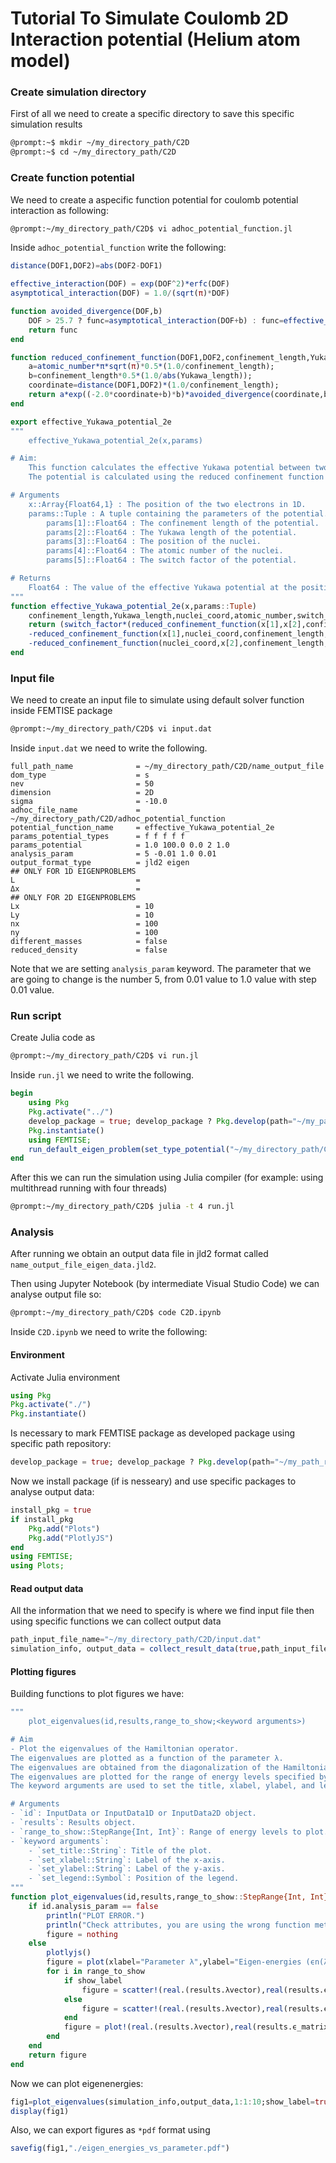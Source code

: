 # Tutorial To Simulate Coulomb 2D Interaction potential (Helium atom model)

### Create simulation directory
First of all we need to create a specific directory to save this specific simulation results 

```bash
@prompt:~$ mkdir ~/my_directory_path/C2D
@prompt:~$ cd ~/my_directory_path/C2D
```

### Create function potential

We need to create a aspecific function potential for coulomb potential interaction as following:

```bash
@prompt:~/my_directory_path/C2D$ vi adhoc_potential_function.jl
```

Inside `adhoc_potential_function` write the following:

```julia
distance(DOF1,DOF2)=abs(DOF2-DOF1)

effective_interaction(DOF) = exp(DOF^2)*erfc(DOF)
asymptotical_interaction(DOF) = 1.0/(sqrt(π)*DOF)

function avoided_divergence(DOF,b)
    DOF > 25.7 ? func=asymptotical_interaction(DOF+b) : func=effective_interaction(DOF+b)
    return func
end

function reduced_confinement_function(DOF1,DOF2,confinement_length,Yukawa_length,atomic_number)
    a=atomic_number*π*sqrt(π)*0.5*(1.0/confinement_length);
    b=confinement_length*0.5*(1.0/abs(Yukawa_length));
    coordinate=distance(DOF1,DOF2)*(1.0/confinement_length);
    return a*exp((-2.0*coordinate+b)*b)*avoided_divergence(coordinate,b)
end

export effective_Yukawa_potential_2e
"""
    effective_Yukawa_potential_2e(x,params)

# Aim:
    This function calculates the effective Yukawa potential between two electrons in a 1D system. 
    The potential is calculated using the reduced confinement function and the avoided divergence function.

# Arguments
    x::Array{Float64,1} : The position of the two electrons in 1D.
    params::Tuple : A tuple containing the parameters of the potential. 
        params[1]::Float64 : The confinement length of the potential.
        params[2]::Float64 : The Yukawa length of the potential.
        params[3]::Float64 : The position of the nuclei.
        params[4]::Float64 : The atomic number of the nuclei.
        params[5]::Float64 : The switch factor of the potential.

# Returns
    Float64 : The value of the effective Yukawa potential at the position x.
"""
function effective_Yukawa_potential_2e(x,params::Tuple)
    confinement_length,Yukawa_length,nuclei_coord,atomic_number,switch_factor=params;
    return (switch_factor*(reduced_confinement_function(x[1],x[2],confinement_length,Yukawa_length,1.0)
    -reduced_confinement_function(x[1],nuclei_coord,confinement_length,Yukawa_length,atomic_number)
    -reduced_confinement_function(nuclei_coord,x[2],confinement_length,Yukawa_length,atomic_number)))
end
```

### Input file

We need to create an input file to simulate using default solver function inside FEMTISE package

```bash
@prompt:~/my_directory_path/C2D$ vi input.dat
```
Inside `input.dat` we need to write the following.

```text
full_path_name              = ~/my_directory_path/C2D/name_output_file
dom_type                    = s
nev                         = 50
dimension                   = 2D
sigma                       = -10.0
adhoc_file_name             = ~/my_directory_path/C2D/adhoc_potential_function
potential_function_name     = effective_Yukawa_potential_2e
params_potential_types      = f f f f f
params_potential            = 1.0 100.0 0.0 2 1.0
analysis_param              = 5 -0.01 1.0 0.01
output_format_type          = jld2 eigen
## ONLY FOR 1D EIGENPROBLEMS
L                           = 
Δx                          = 
## ONLY FOR 2D EIGENPROBLEMS
Lx                          = 10
Ly                          = 10
nx                          = 100
ny                          = 100
different_masses            = false
reduced_density             = false
```

Note that we are setting `analysis_param` keyword. The parameter that we are going to change is the number 5, from 0.01 value to 1.0 value with step 0.01 value.

### Run script

Create Julia code as
```bash
@prompt:~/my_directory_path/C2D$ vi run.jl
```
Inside `run.jl` we need to write the following.

```julia
begin
    using Pkg
    Pkg.activate("../")
    develop_package = true; develop_package ? Pkg.develop(path="~/my_path_repo/FEMTISE.jl") : nothing
    Pkg.instantiate()
    using FEMTISE;
    run_default_eigen_problem(set_type_potential("~/my_directory_path/C2D/input.dat"))
end
```

After this we can run the simulation using Julia compiler (for example: using multithread running with four threads)

```bash
@prompt:~/my_directory_path/C2D$ julia -t 4 run.jl 
```

### Analysis

After running we obtain an output data file in jld2 format called `name_output_file_eigen_data.jld2`.

Then using Jupyter Notebook (by intermediate Visual Studio Code) we can analyse output file so:

```bash
@prompt:~/my_directory_path/C2D$ code C2D.ipynb
```
Inside `C2D.ipynb` we need to write the following:

#### Environment

Activate Julia environment

```julia
using Pkg
Pkg.activate("./")
Pkg.instantiate()
```
Is necessary to mark FEMTISE package as developed package using specific path repository:

```julia
develop_package = true; develop_package ? Pkg.develop(path="~/my_path_repo/FEMTISE.jl") : nothing
```

Now we install package (if is nesseary) and use specific packages to analyse output data:

```julia
install_pkg = true
if install_pkg
    Pkg.add("Plots")
    Pkg.add("PlotlyJS")
end
using FEMTISE;
using Plots;
```

#### Read output data

All the information that we need to specify is where we find input file then using specific functions we can collect output data

```julia
path_input_file_name="~/my_directory_path/C2D/input.dat"
simulation_info, output_data = collect_result_data(true,path_input_file_name)
```
#### Plotting figures

Building functions to plot figures we have:
```julia
"""
    plot_eigenvalues(id,results,range_to_show;<keyword arguments>)

# Aim
- Plot the eigenvalues of the Hamiltonian operator.
The eigenvalues are plotted as a function of the parameter λ.
The eigenvalues are obtained from the diagonalization of the Hamiltonian operator.
The eigenvalues are plotted for the range of energy levels specified by the range_to_show variable.
The keyword arguments are used to set the title, xlabel, ylabel, and legend of the plot.

# Arguments
- `id`: InputData or InputData1D or InputData2D object.
- `results`: Results object.
- `range_to_show::StepRange{Int, Int}`: Range of energy levels to plot.
- `keyword arguments`:
    - `set_title::String`: Title of the plot.
    - `set_xlabel::String`: Label of the x-axis.
    - `set_ylabel::String`: Label of the y-axis.
    - `set_legend::Symbol`: Position of the legend.
"""
function plot_eigenvalues(id,results,range_to_show::StepRange{Int, Int};show_label=true)
    if id.analysis_param == false
        println("PLOT ERROR.")
        println("Check attributes, you are using the wrong function method. Analysis parameter is not activated.")
        figure = nothing
    else
        plotlyjs()
        figure = plot(xlabel="Parameter λ",ylabel="Eigen-energies (ϵn(λ) [au])",ticks = :native)
        for i in range_to_show
            if show_label
                figure = scatter!(real.(results.λvector),real(results.ϵ_matrix[i,:]), label="n=$(i)",legend=:top)
            else
                figure = scatter!(real.(results.λvector),real(results.ϵ_matrix[i,:]), label="")
            end
            figure = plot!(real.(results.λvector),real(results.ϵ_matrix[i,:]),label="")
        end
    end
    return figure
end
```

Now we can plot eigenenergies:
```julia
fig1=plot_eigenvalues(simulation_info,output_data,1:1:10;show_label=true)
display(fig1)
```

Also, we can export figures as `*pdf` format using
```julia
savefig(fig1,"./eigen_energies_vs_parameter.pdf")
```